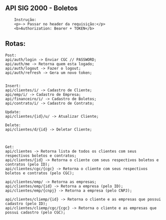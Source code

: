 ## API SIG 2000 - Boletos

        Instrução:
        <p>-> Passar no header da requisição:</p>
        <b>Authorization: Bearer + TOKEN</b>

## Rotas: </br>


    Post:
    api/auth/login -> Enviar CGC // PASSWORD;
    api/auth/me -> Retorna quem esta logado;
    api/auth/logout -> Fazer o logout;
    api/auth/refresh -> Gera um novo token;
    

    Insert:
    api/clientes/i/ -> Cadastro de Cliente;
    api/emp/i/ -> Cadastro de Empresa;
    api/financeiro/i/ -> Cadastro de Boletos;
    api/contrato/i/ -> Cadastro de Contrato;

    Update:
    api/clientes/{id}/u/ -> Atualizar Cliente;
    
    Delete:
    api/clientes/d/{id} -> Deletar Cliente;


 
    Get:
    api/clientes -> Retorna lista de todos os clientes com seus respectivos boletos e contratos;
    api/clientes/{id} -> Retorna o cliente com seus respectivos boletos e contratos (pelo ID);
    api/clientes/cgc/{cgc} -> Retorna o cliente com seus respectivos boletos e contratos (pelo CGC);

    api/clientes/emp/ -> Retorna as empresas;
    api/clientes/emp/{id} -> Retorna a empresa (pelo ID);
    api/clientes/emp/{cnpj} -> Retorna a empresa (pelo CNPJ);

    api/clientes/cliemp/{id} -> Retorna o cliente e as empresas que possui cadastro (pelo ID);
    api/clientes/cliemp/cgc/{cgc} -> Retorna o cliente e as empresas que possui cadastro (pelo CGC);


